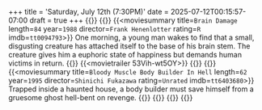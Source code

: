 +++
title = 'Saturday, July 12th (7:30PM)'
date = 2025-07-12T00:15:57-07:00
draft = true
+++
{{<movienight>}}
{{<movie>}}
{{<moviesummary title=`Brain Damage` length=`84` year=`1988` director=`Frank Henenlotter` rating=`R` imdb=`tt0094793`>}}
One morning, a young man wakes to find that a small, disgusting creature has attached itself to the base of his brain stem. The creature gives him a euphoric state of happiness but demands human victims in return.
{{</moviesummary>}}
{{<movietrailer 53Vih-wt5OY>}}
{{</movie>}}
{{<movie>}}
{{<moviesummary title=`Bloody Muscle Body Builder In Hell` length=`62` year=`1995` director=`Shinichi Fukazawa` rating=`Unrated` imdb=`tt6403680`>}}
Trapped inside a haunted house, a body builder must save himself from a gruesome ghost hell-bent on revenge.
{{</moviesummary>}}
{{<movietrailer U_RV4OdeiWM>}}
{{</movie>}}
{{</movienight>}}